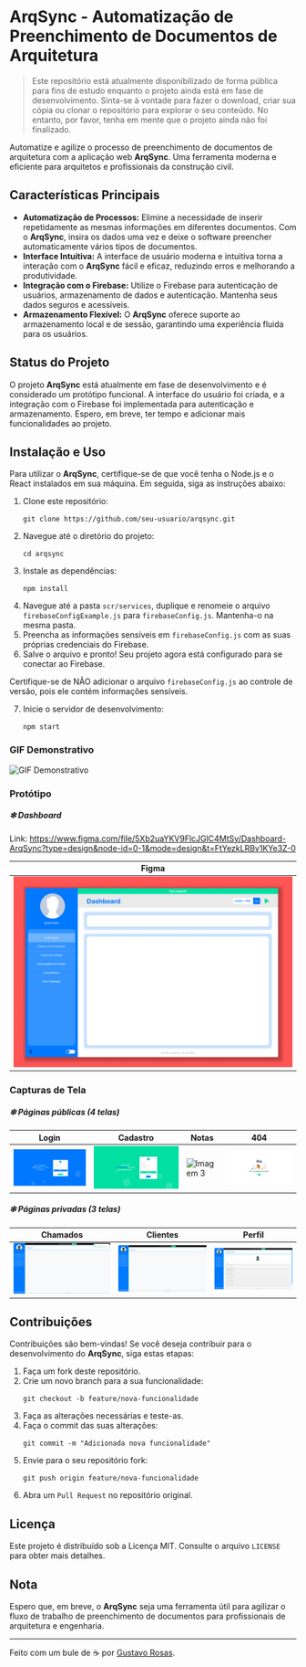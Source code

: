 # ArqSync - Automatização de Preenchimento de Documentos de Arquitetura

> Este repositório está atualmente disponibilizado de forma pública para fins de estudo enquanto o projeto ainda está em fase de desenvolvimento. Sinta-se à vontade para fazer o download, criar sua cópia ou clonar o repositório para explorar o seu conteúdo. No entanto, por favor, tenha em mente que o projeto ainda não foi finalizado.

Automatize e agilize o processo de preenchimento de documentos de arquitetura com a aplicação web <b>ArqSync</b>. Uma ferramenta moderna e eficiente para arquitetos e profissionais da construção civil.

## Características Principais

- **Automatização de Processos:** Elimine a necessidade de inserir repetidamente as mesmas informações em diferentes documentos. Com o <b>ArqSync</b>, insira os dados uma vez e deixe o software preencher automaticamente vários tipos de documentos.
- **Interface Intuitiva:** A interface de usuário moderna e intuitiva torna a interação com o <b>ArqSync</b> fácil e eficaz, reduzindo erros e melhorando a produtividade.
- **Integração com o Firebase:** Utilize o Firebase para autenticação de usuários, armazenamento de dados e autenticação. Mantenha seus dados seguros e acessíveis.
- **Armazenamento Flexível:** O <b>ArqSync</b> oferece suporte ao armazenamento local e de sessão, garantindo uma experiência fluida para os usuários.

## Status do Projeto

O projeto <b>ArqSync</b> está atualmente em fase de desenvolvimento e é considerado um protótipo funcional. A interface do usuário foi criada, e a integração com o Firebase foi implementada para autenticação e armazenamento. Espero, em breve, ter tempo e adicionar mais funcionalidades ao projeto.

## Instalação e Uso

Para utilizar o <b>ArqSync</b>, certifique-se de que você tenha o Node.js e o React instalados em sua máquina. Em seguida, siga as instruções abaixo:

1. Clone este repositório:
   ```
   git clone https://github.com/seu-usuario/arqsync.git
   ```
2. Navegue até o diretório do projeto:
   ```
   cd arqsync
   ```
3. Instale as dependências:
   ```
   npm install
   ```
4. Navegue até a pasta `scr/services`, duplique e renomeie o arquivo `firebaseConfigExample.js` para `firebaseConfig.js`. Mantenha-o na mesma pasta.
5. Preencha as informações sensíveis em `firebaseConfig.js` com as suas próprias credenciais do Firebase.
6. Salve o arquivo e pronto! Seu projeto agora está configurado para se conectar ao Firebase.

Certifique-se de NÃO adicionar o arquivo `firebaseConfig.js` ao controle de versão, pois ele contém informações sensíveis.

7. Inicie o servidor de desenvolvimento:
   ```
   npm start
   ```

### GIF Demonstrativo

![GIF Demonstrativo](public/images/ArqSync.gif)

### Protótipo

##### ❇ Dashboard

Link: https://www.figma.com/file/5Xb2uaYKV9FlcJGlC4MtSy/Dashboard-ArqSync?type=design&node-id=0-1&mode=design&t=FtYezkLRBv1KYe3Z-0

| Figma                                          |
| ---------------------------------------------- |
| ![Imagem 1](public/images/FIGMA%20Dashboard.png) |

### Capturas de Tela

##### ❇ Páginas públicas (4 telas)

| Login                                          | Cadastro                                          | Notas                                                 | 404                              |
| ---------------------------------------------- | ------------------------------------------------- | ----------------------------------------------------- | -------------------------------- |
| ![Imagem 1](public/images/Tela%20de%20login.png) | ![Imagem 2](public/images/Tela%20de%20cadastro.png) | ![Imagem 3](public/images/Notas%20de%20lançamento.png) | ![Imagem 4](public/images/404.png) |

##### ❇ Páginas privadas (3 telas)

| Chamados                                            | Clientes                                            | Perfil                                            |
| --------------------------------------------------- | --------------------------------------------------- | ------------------------------------------------- |
| ![Imagem 1](public/images/Chamados%20(dashboard).png) | ![Imagem 2](public/images/Clientes%20(dashboard).png) | ![Imagem 3](public/images/Perfil%20(dashboard).png) |

## Contribuições

Contribuições são bem-vindas! Se você deseja contribuir para o desenvolvimento do <b>ArqSync</b>, siga estas etapas:

1. Faça um fork deste repositório.
2. Crie um novo branch para a sua funcionalidade:
   ```
   git checkout -b feature/nova-funcionalidade
   ```
3. Faça as alterações necessárias e teste-as.
4. Faça o commit das suas alterações:
   ```
   git commit -m "Adicionada nova funcionalidade"
   ```
5. Envie para o seu repositório fork:
   ```
   git push origin feature/nova-funcionalidade
   ```
6. Abra um `Pull Request` no repositório original.

## Licença

Este projeto é distribuído sob a Licença MIT. Consulte o arquivo `LICENSE` para obter mais detalhes.

## Nota

Espero que, em breve, o <b>ArqSync</b> seja uma ferramenta útil para agilizar o fluxo de trabalho de preenchimento de documentos para profissionais de arquitetura e engenharia.

---

Feito com um bule de ☕ por [Gustavo Rosas](https://github.com/GustavoRosas-Dev).
